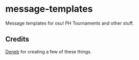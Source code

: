 # message-templates

Message templates for osu! PH Tournaments and other stuff.

## Credits

[Deneb](https://osu.ppy.sh/u/2604212) for creating a few of these things.

